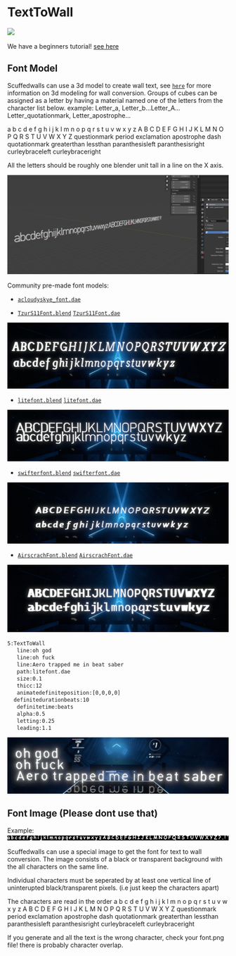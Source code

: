 # TextToWall

![](Images/Text/Text/geico.png)

We have a beginners tutorial! [see here](https://www.youtube.com/watch?v=g49gfMtzETY)

## Font Model
Scuffedwalls can use a 3d model to create wall text, see [`here`](Blender%20Project.md) for more information on 3d modeling for wall conversion. Groups of cubes can be assigned as a letter by having a material named one of the letters from the character list below. example: Letter_a, Letter_b...Letter_A... Letter_quotationmark, Letter_apostrophe...

a b c d e f g h i j k l m n o p q r s t u v w x y z
A B C D E F G H I J K L M N O P Q R S T U V W X Y Z
questionmark period exclamation apostrophe dash quotationmark greaterthan lessthan paranthesisleft paranthesisright curleybraceleft curleybraceright

All the letters should be roughly one blender unit tall in a line on the X axis.

![](Images/Text/litefont.jpg)

Community pre-made font models:

- [`acloudyskye_font.dae`](Examples/fonts/acloudyskye_font.dae)

- [`TzurS11Font.blend`](Examples/fonts/TzurS11Font.blend)      [`TzurS11Font.dae`](Examples/fonts/TzurS11Font.dae)

![](Images/Text/TzurS11Font.png)

- [`litefont.blend`](Examples/fonts/litefont.blend)      [`litefont.dae`](Examples/fonts/litefont.dae)

![](Images/Text/litefont.png)

- [`swifterfont.blend`](Examples/fonts/swifterfont.blend)      [`swifterfont.dae`](Examples/fonts/swifterfont.dae)

![](Images/Text/swifterfont.png)

- [`AirscrachFont.blend`](Examples/fonts/AirscrachFont.blend)  [`AirscrachFont.dae`](Examples/fonts/AirscrachFont.dae)

![](Images/Text/AirscrachFont.png)

```
5:TextToWall
   line:oh god
   line:oh fuck
   line:Aero trapped me in beat saber
   path:litefont.dae
   size:0.1
   thicc:12
   animatedefiniteposition:[0,0,0,0]
  definitedurationbeats:10
   definitetime:beats
   alpha:0.5
   letting:0.25
   leading:1.1
   ```

![](Images/Text/fuck.jpg)

## Font Image (Please dont use that)
Example: 
![](Examples/All%20Functions%20in%20Docs/font.png)

Scuffedwalls can use a special image to get the font for text to wall conversion. The image consists of a black or transparent background with the all characters on the same line.

Individual characters must be seperated by at least one vertical line of uninterupted black/transparent pixels.  (i.e just keep the characters apart)

The characters are read in the order 
a b c d e f g h i j k l m n o p q r s t u v w x y z
A B C D E F G H I J K L M N O P Q R S T U V W X Y Z
questionmark period exclamation apostrophe dash quotationmark greaterthan lessthan paranthesisleft paranthesisright curleybraceleft curleybraceright

If you generate and all the text is the wrong character, check your font.png file! there is probably character overlap.
